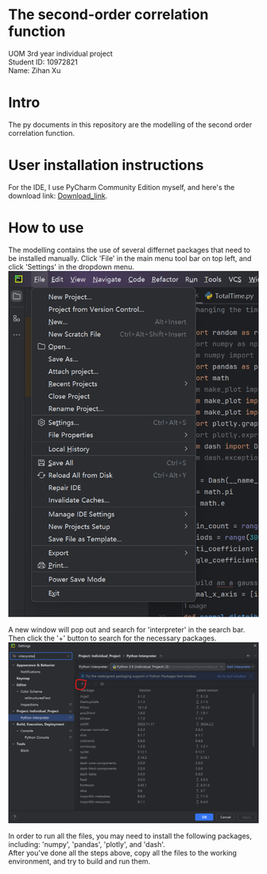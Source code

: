 # The second-order correlation function
UOM 3rd year individual project  
Student ID: 10972821  
Name: Zihan Xu  

# Intro
The py documents in this repository are the modelling of the second order correlation function. 

# User installation instructions
For the IDE, I use PyCharm Community Edition myself, and here's the download link: [Download_link](https://www.jetbrains.com/pycharm/download/?section=windows).

# How to use
The modelling contains the use of several differnet packages that need to be installed manually. Click 'File' in the main menu tool bar on top left, and click 'Settings' in the dropdown menu.  
![image1](https://github.com/Schiiite/Individual-Project/blob/main/img_folder/1.png)  
  
A new window will pop out and search for 'interpreter' in the search bar. Then click the '+' button to search for the necessary packages. ![image2](https://github.com/Schiiite/Individual-Project/blob/main/img_folder/3.png)  
  
In order to run all the files, you may need to install the following packages, including: 'numpy', 'pandas', 'plotly', and 'dash'.  
After you've done all the steps above, copy all the files to the working environment, and try to build and run them.

